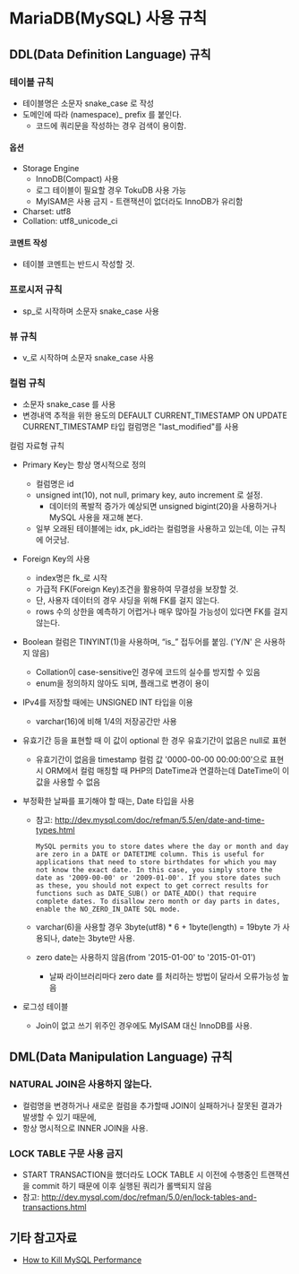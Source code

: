 # MariaDB(MySQL) 사용 규칙

## DDL(Data Definition Language) 규칙

### 테이블 규칙

- 테이블명은 소문자 snake_case 로 작성
- 도메인에 따라 (namespace)_ prefix 를 붙인다.
  - 코드에 쿼리문을 작성하는 경우 검색이 용이함.

#### 옵션

- Storage Engine
  - InnoDB(Compact) 사용 
  - 로그 테이블이 필요할 경우 TokuDB 사용 가능
  - MyISAM은 사용 금지 - 트랜잭션이 없더라도 InnoDB가 유리함
- Charset: utf8
- Collation: utf8_unicode_ci

#### 코멘트 작성
- 테이블 코멘트는 반드시 작성할 것.


### 프로시저 규칙
- sp_로 시작하며 소문자 snake_case 사용


### 뷰 규칙
- v_로 시작하며 소문자 snake_case 사용


### 컬럼 규칙

- 소문자 snake_case 를 사용
- 변경내역 추적을 위한 용도의 DEFAULT CURRENT_TIMESTAMP ON UPDATE CURRENT_TIMESTAMP 타입 컬럼명은 "last_modified"를 사용

컬럼 자료형 규칙
- Primary Key는 항상 명시적으로 정의
  - 컬럼명은 id
  - unsigned int(10), not null, primary key, auto increment 로 설정.
    - 데이터의 폭발적 증가가 예상되면 unsigned bigint(20)을 사용하거나 MySQL 사용을 재고해 본다.
  - 일부 오래된 테이블에는 idx, pk_id라는 컬럼명을 사용하고 있는데, 이는 규칙에 어긋남.
- Foreign Key의 사용
  - index명은 fk_로 시작
  - 가급적 FK(Foreign Key)조건을 활용하여 무결성을 보장할 것.
  - 단, 사용자 데이터의 경우 샤딩을 위해 FK를 걸지 않는다.
  - rows 수의 상한을 예측하기 어렵거나 매우 많아질 가능성이 있다면 FK를 걸지 않는다.
- Boolean 컬럼은 TINYINT(1)을 사용하며, “is_” 접두어를 붙임. ('Y/N' 은 사용하지 않음)
  - Collation이 case-sensitive인 경우에 코드의 실수를 방지할 수 있음
  - enum을 정의하지 않아도 되며, 플래그로 변경이 용이
- IPv4를 저장할 때에는 UNSIGNED INT 타입을 이용
  - varchar(16)에 비해 1/4의 저장공간만 사용
- 유효기간 등을 표현할 때 이 값이 optional 한 경우 유효기간이 없음은 null로 표현
  - 유효기간이 없음을 timestamp 컬럼 값 '0000-00-00 00:00:00'으로 표현 시 ORM에서 컬럼 매칭할 때 PHP의 DateTime과 연결하는데 DateTime이 이 값을 사용할 수 없음
- 부정확한 날짜를 표기해야 할 때는, Date 타입을 사용

  - 참고: http://dev.mysql.com/doc/refman/5.5/en/date-and-time-types.html
  
    `MySQL permits you to store dates where the day or month and day are zero in a DATE or DATETIME column. This is useful for applications that need to store birthdates for which you may not know the exact date. In this case, you simply store the date as '2009-00-00' or '2009-01-00'. If you store dates such as these, you should not expect to get correct results for functions such as DATE_SUB() or DATE_ADD() that require complete dates. To disallow zero month or day parts in dates, enable the NO_ZERO_IN_DATE SQL mode.`  
  - varchar(6)을 사용할 경우 3byte(utf8) * 6 + 1byte(length) = 19byte 가 사용되나, date는 3byte만 사용.
  - zero date는 사용하지 않음(from '2015-01-00' to '2015-01-01')
    - 날짜 라이브러리마다 zero date 를 처리하는 방법이 달라서 오류가능성 높음
- 로그성 테이블
  - Join이 없고 쓰기 위주인 경우에도 MyISAM 대신 InnoDB를 사용.



## DML(Data Manipulation Language) 규칙

### NATURAL JOIN은 사용하지 않는다.
- 컬럼명을 변경하거나 새로운 컬럼을 추가할때 JOIN이 실패하거나 잘못된 결과가 발생할 수 있기 때문에,
- 항상 명시적으로 INNER JOIN을 사용.

### LOCK TABLE 구문 사용 금지
- START TRANSACTION을 했더라도 LOCK TABLE 시 이전에 수행중인 트랜잭션을 commit 하기 때문에 이후 실행된 쿼리가 롤백되지 않음
- 참고: http://dev.mysql.com/doc/refman/5.0/en/lock-tables-and-transactions.html



## 기타 참고자료

- [How to Kill MySQL Performance](http://www.slideshare.net/techdude/how-to-kill-mysql-performance)
